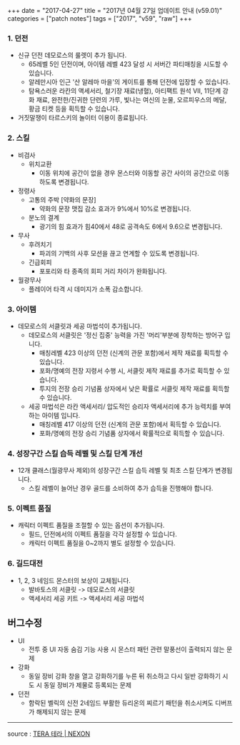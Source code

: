+++
date = "2017-04-27"
title = "2017년 04월 27일 업데이트 안내 (v59.01)"
categories = ["patch notes"]
tags = ["2017", "v59", "raw"]
+++

### 1. 던전
- 신규 던전 데모로스의 룰렛이 추가 됩니다.
  - 65레벨 5인 던전이며, 아이템 레벨 423 달성 시 서버간 파티매칭을 시도할 수 있습니다.
  - 알레만시아 인근 '산 알레마 마을'의 게이트를 통해 던전에 입장할 수 있습니다.
  - 탐욕스러운 라칸의 액세서리, 철기장 재료(냉혈), 아티팩트 원석 VII, 11단계 강화 재료, 완전한/진귀한 단련의 가루, 빛나는 여신의 눈물, 오르피우스의 메달, 황금 티켓 등을 획득할 수 있습니다.
- 거짓말쟁이 타르스키의 놀이터 이용이 종료됩니다.

### 2. 스킬
- 비검사
  - 위치교환
    - 이동 위치에 공간이 없을 경우 몬스터와 이동할 공간 사이의 공간으로 이동하도록 변경됩니다.
- 정령사
  - 고통의 주박 [약화의 문장]
    - 약화의 문장 맷집 감소 효과가 9%에서 10%로 변경됩니다.
  - 분노의 결계  
    - 광기의 힘 효과가 힘40에서 48로 공격속도 6에서 9.6으로 변경됩니다.
- 무사
  - 후려치기
    - 파괴의 기백의 사후 모션을 끊고 연계할 수 있도록 변경됩니다.
  - 긴급회피
    - 포포리와 타 종족의 회피 거리 차이가 완화됩니다.
- 월광무사
  - 플레이어 타격 시 데미지가 소폭 감소합니다. 

### 3. 아이템
- 데모로스의 서클릿과 세공 마법석이 추가됩니다.
  - 데모로스의 서클릿은 '정신 집중' 능력을 가진 '머리'부분에 장착하는 방어구 입니다.
    - 매칭레벨 423 이상의 던전 (신계의 관문 포함)에서 제작 재료를 획득할 수 있습니다.
    - 포화/명예의 전장 지령서 수행 시, 서클릿 제작 재료를 추가로 획득할 수 있습니다.
    - 투지의 전장 승리 기념품 상자에서 낮은 확률로 서클릿 제작 재료를 획득할 수 있습니다.
  - 세공 마법석은 라칸 액세서리/ 압도적인 승리자 액세서리에 추가 능력치를 부여하는 아이템 입니다.
    - 매칭레벨 417 이상의 던전 (신계의 관문 포함)에서 획득할 수 있습니다.
    - 포화/명예의 전장 승리 기념품 상자에서 확률적으로 획득할 수 있습니다.

### 4. 성장구간 스킬 습득 레벨 및 스킬 단계 개선
- 12개 클래스(월광무사 제외)의 성장구간 스킬 습득 레벨 및 최초 스킬 단계가 변경됩니다.
  - 스킬 레벨이 늘어난 경우 골드를 소비하여 추가 습득을 진행해야 합니다.

### 5. 이펙트 품질
- 캐릭터 이펙트 품질을 조절할 수 있는 옵션이 추가됩니다.
  - 필드, 던전에서의 이펙트 품질을 각각 설정할 수 있습니다.
  - 캐릭터 이펙트 품질을 0~2까지 별도 설정할 수 있습니다.

### 6. 길드대전
- 1, 2, 3 네임드 몬스터의 보상이 교체됩니다.
  - 발바토스의 서클릿 -> 데모로스의 서클릿
  - 액세서리 세공 키트 -> 액세서리 세공 마법석

## 버그수정

- UI
  - 전투 중 UI 자동 숨김 기능 사용 시 몬스터 패턴 관련 말풍선이 출력되지 않는 문제
- 강화
  - 동일 장비 강화 창을 열고 강화하기를 누른 뒤 취소하고 다시 일반 강화하기 시도 시 동일 장비가 제물로 등록되는 문제
- 던전
  - 함락된 벨릭의 신전 2네임드 부활한 듀리온의 찌르기 패턴을 취소시켜도 디버프가 해제되지 않는 문제

----

source : [TERA 테라 | NEXON](http://tera.nexon.com/news/update/view.aspx?n4articlesn=275)
